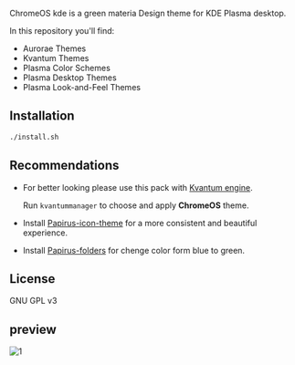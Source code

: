 
ChromeOS kde is a green materia Design theme for KDE Plasma desktop.

In this repository you'll find:

- Aurorae Themes
- Kvantum Themes
- Plasma Color Schemes
- Plasma Desktop Themes
- Plasma Look-and-Feel Themes

## Installation

```sh
./install.sh
```

## Recommendations

- For better looking please use this pack with [Kvantum engine](https://github.com/tsujan/Kvantum/tree/master/Kvantum).

  Run `kvantummanager` to choose and apply **ChromeOS** theme.

- Install [Papirus-icon-theme](https://github.com/PapirusDevelopmentTeam/papirus-icon-theme) for a more consistent and beautiful experience.

- Install [Papirus-folders](https://github.com/PapirusDevelopmentTeam/papirus-folders) for chenge color form blue to green.


## License

GNU GPL v3

## preview

![1](../master/plasma/look-and-feel/com.github.vinceliuice.ChromeOS/contents/previews/fullscreenpreview.jpg)
